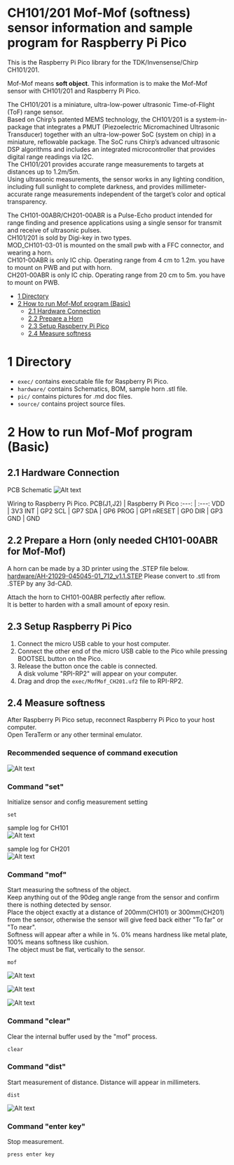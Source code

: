 # CH101/201 Mof-Mof (softness) sensor information and sample program for Raspberry Pi Pico

This is the Raspberry Pi Pico library for the TDK/Invensense/Chirp CH101/201.  

Mof-Mof means __soft object__. This information is to make the Mof-Mof sensor with CH101/201 and Raspberry Pi Pico.  

The CH101/201 is a miniature, ultra-low-power ultrasonic Time-of-Flight (ToF) range sensor.  
Based on Chirp’s patented MEMS technology, the CH101/201 is a system-in-package that integrates a PMUT (Piezoelectric Micromachined Ultrasonic Transducer) together with an ultra-low-power SoC (system on chip) in a miniature, reflowable package. The SoC runs Chirp’s advanced ultrasonic DSP algorithms and includes an integrated microcontroller that provides digital range readings via I2C.  
The CH101/201 provides accurate range measurements to targets at distances up to 1.2m/5m.  
Using ultrasonic measurements, the sensor works in any lighting condition, including full sunlight to complete darkness, and provides millimeter-accurate range measurements independent of the target’s color and optical transparency.  

The CH101-00ABR/CH201-00ABR is a Pulse-Echo product intended for range finding and presence applications using a single sensor for transmit and receive of ultrasonic pulses.  
CH101/201 is sold by Digi-key in two types.  
MOD_CH101-03-01 is mounted on the small pwb with a FFC connector, and wearing a horn.  
CH101-00ABR is only IC chip. Operating range from 4 cm to 1.2m. you have to mount on PWB and put with horn.  
CH201-00ABR is only IC chip. Operating range from 20 cm to 5m. you have to mount on PWB.  

- [1 Directory](#1-directory)
- [2 How to run Mof-Mof program (Basic)](#2-how-to-run-mof-mof-program-basic)
  - [2.1  Hardware Connection](#21--hardware-connection)
  - [2.2 Prepare a Horn](#22-prepare-a-horn)
  - [2.3 Setup Raspberry Pi Pico](#23-setup-raspberry-pi-pico)
  - [2.4 Measure softness](#24-measure-softness)


# 1 Directory

* `exec/` contains executable file for Raspberry Pi Pico.
* `hardware/` contains Schematics, BOM, sample horn .stl file.
* `pic/` contains pictures for .md doc files.
* `source/` contains project source files.  

# 2 How to run Mof-Mof program (Basic)

## 2.1  Hardware Connection

PCB Schematic
![Alt text](hardware/Schematic_CH101-00.png)

Wiring to Raspberry Pi Pico.
PCB(J1,J2) | Raspberry Pi Pico
:---: | :---:
VDD | 3V3
INT | GP2
SCL | GP7
SDA | GP6
PROG | GP1
nRESET | GP0
DIR | GP3
GND | GND

## 2.2 Prepare a Horn (only needed CH101-00ABR for Mof-Mof)

A horn can be made by a 3D printer using the .STEP file below.  
[hardware/AH-21029-045045-01_712_v1.1.STEP](hardware/AH-21029-045045-01_712_v1.1.STEP)
Please convert to .stl from .STEP by any 3d-CAD.

Attach the horn to CH101-00ABR perfectly after reflow.  
It is better to harden with a small amount of epoxy resin.  

## 2.3 Setup Raspberry Pi Pico

1. Connect the micro USB cable to your host computer.
1. Connect the other end of the micro USB cable to the Pico while pressing BOOTSEL button on the Pico.
1. Release the button once the cable is connected.  
   A disk volume "RPI-RP2" will appear on your computer.
1. Drag and drop the `exec/MofMof_CH201.uf2` file to RPI-RP2.

## 2.4 Measure softness

After Raspberry Pi Pico setup, reconnect Raspberry Pi Pico to your host computer.  
Open TeraTerm or any other terminal emulator.

### Recommended sequence of command execution

![Alt text](pic/cmd.png)

### Command "set"

Initialize sensor and config measurement setting
```
set
```
sample log for CH101  
![Alt text](pic/set_log.png)

sample log for CH201  
![Alt text](pic/set_log_ch201.png)

### Command "mof"

Start measuring the softness of the object.  
Keep anything out of the 90deg angle range from the sensor and confirm there is nothing detected by sensor.  
Place the object exactly at a distance of 200mm(CH101) or 300mm(CH201) from the sensor, otherwise the sensor will give feed back either "To far" or "To near".  
Softness will appear after a while in %. 0% means hardness like metal plate, 100% means softness like cushion.  
The object must be flat, vertically to the sensor.  

```
mof
```

![Alt text](pic/no_target.png) 

![Alt text](pic/far_near.png)

![Alt text](pic/mof_log.png)

### Command "clear"

Clear the internal buffer used by the "mof" process.  

```
clear
```

### Command "dist"

Start measurement of distance. Distance will appear in millimeters.  

```
dist
```

![Alt text](pic/dist_log.png)

### Command "enter key"

Stop measurement.

```
press enter key
```
